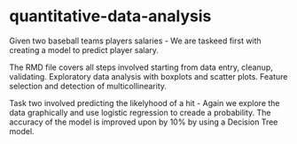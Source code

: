# quantitative-data-analysis

Given two baseball teams players salaries - We are taskeed first with creating a model to predict player salary.

The RMD file covers all steps involved starting from data entry, cleanup, validating. Exploratory data analysis with boxplots and scatter plots. Feature selection and detection of multicollinearity. 

Task two involved predicting the likelyhood of a hit - Again we explore the data graphically and use logistic regression to creade a probability. The accuracy of the model is improved upon by 10% by using a Decision Tree model.
